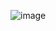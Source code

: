 ![image](https://user-images.githubusercontent.com/114208839/202865515-4efd2383-d6c3-4673-8868-59c257c45e6c.png)
